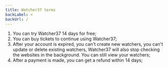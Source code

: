 ```yaml
---
title: Watcher37 terms
backLabel: <
backUrl: /
---
```


1. You can try Watcher37 14 days for free;
2. You can buy tickets to continue using Watcher37;
3. After your account is expired, you can't create new watchers, you can't update or delete existing watchers, Watcher37 will also stop checking the websites in the background. You can still view your watchers;
4. After a payment is made, you can get a refund within 14 days;
